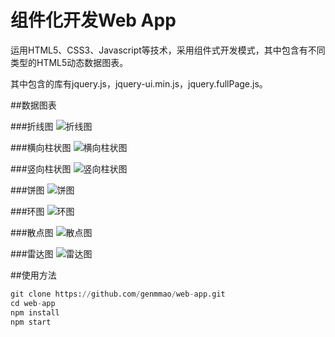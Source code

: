 # 组件化开发Web App

运用HTML5、CSS3、Javascript等技术，采用组件式开发模式，其中包含有不同类型的HTML5动态数据图表。

其中包含的库有jquery.js，jquery-ui.min.js，jquery.fullPage.js。

##数据图表

###折线图
![折线图](https://github.com/genmmao/MarkdownPhotos/blob/master/web-app-photos/polyline.png?raw=true "折线图")  

###横向柱状图
![横向柱状图](https://github.com/genmmao/MarkdownPhotos/blob/master/web-app-photos/bar.png?raw=true "横向柱状图")  

###竖向柱状图
![竖向柱状图](https://github.com/genmmao/MarkdownPhotos/blob/master/web-app-photos/bar_v.png?raw=true "竖向柱状图")  

###饼图
![饼图](https://github.com/genmmao/MarkdownPhotos/blob/master/web-app-photos/pie.png?raw=true "饼图")  

###环图
![环图](https://github.com/genmmao/MarkdownPhotos/blob/master/web-app-photos/ring.png?raw=true "环图")  

###散点图
![散点图](https://github.com/genmmao/MarkdownPhotos/blob/master/web-app-photos/point.png?raw=true "散点图")  

###雷达图
![雷达图](https://github.com/genmmao/MarkdownPhotos/blob/master/web-app-photos/radar.png?raw=true "雷达图")  


##使用方法
```python
git clone https://github.com/genmmao/web-app.git  
cd web-app  
npm install  
npm start  
```